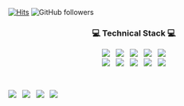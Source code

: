 [![Hits](https://hits.seeyoufarm.com/api/count/incr/badge.svg?url=https%3A%2F%2Fgithub.com%2Fcastlejun-2&count_bg=%2379C83D&title_bg=%23555555&icon=&icon_color=%23E7E7E7&title=hits&edge_flat=false)](https://github.com/castlejun-2)
![GitHub followers](https://img.shields.io/github/followers/castlejun-2?style=social)

<h3 align="center">💻 <b>Technical Stack</b> 💻</h3>
<p align="center">
<img src="https://img.shields.io/badge/Python-3766AB?style=flat-square&logo=Python&logoColor=white"/></a> &nbsp
<img src="https://img.shields.io/badge/Java-007396?style=flat-square&logo=Java&logoColor=white"/></a> &nbsp
<img src="https://img.shields.io/badge/C++-00599C?style=flat-square&logo=C%2B%2B&logoColor=white"/></a> &nbsp
<img src="https://img.shields.io/badge/HTML5-E34F26?style=flat-square&logo=HTML5&logoColor=white"/></a> &nbsp
<img src="https://img.shields.io/badge/Node.js-339933?style=flat-square&logo=Node.js&logoColor=white"/></a>
</br>
<img src="https://img.shields.io/badge/AWS-FFAD00?style=flat-square&logo=AmazonAWS&logoColor=white"/></a> &nbsp
<img src="https://img.shields.io/badge/JavaScript-F7DF1E?style=flat-square&logo=JavaScript&logoColor=white"/> &nbsp
<img src="https://img.shields.io/badge/jQuery-0769AD?style=flat-square&logo=jQuery&logoColor=white"/> &nbsp
<img src="https://img.shields.io/badge/ReactJS-61DAFB?style=flat-square&logo=react&logoColor=black"> &nbsp
<img src="https://img.shields.io/badge/MySQL-4479A1?style=flat-square&logo=MySQL&logoColor=white"/></a> 
</a>
</br>
</p>
</br>
<p>
<a href="https://well-made-codestory.tistory.com"/>
<img src="http://img.shields.io/badge/-My%20Blog-655ced?style=flat&logo=github&link=https://well-made-codestory.tistory.com"/></a> &nbsp
<img src="https://img.shields.io/badge/sung0651@gmail.com-EA4335?style=flat-square&logo=Gmail&logoColor=white"/> &nbsp
<a href="https://www.notion.so/Introduce-9f5bbc3c0d134ac489aeccd0999d2957"/>
<img src="https://img.shields.io/badge/Notion-000000?style=flat-square&logo=Notion&logoColor=white&link=https://www.notion.so/Introduce-9f5bbc3c0d134ac489aeccd0999d2957"/></a> &nbsp
<a href="http://www.cast1e.shop"/>
<img src="https://img.shields.io/badge/My PortPolio Page-ffffff?style=flat&logo=Bootstrap&logoColor=black&link=https://www.notion.so/Introduce-9f5bbc3c0d134ac489aeccd0999d2957"/></a>
</p>



